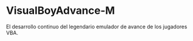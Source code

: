 # VisualBoyAdvance-M
El desarrollo continuo del legendario emulador de avance de los jugadores VBA.
